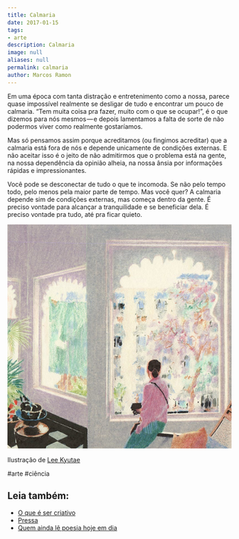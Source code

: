 ```yaml
---
title: Calmaria
date: 2017-01-15
tags:
- arte
description: Calmaria
image: null
aliases: null
permalink: calmaria
author: Marcos Ramon
---
```

Em uma época com tanta distração e entretenimento como a nossa, parece quase impossível realmente se desligar de tudo e encontrar um pouco de calmaria. “Tem muita coisa pra fazer, muito com o que se ocupar!”, é o que dizemos para nós mesmos — e depois lamentamos a falta de sorte de não podermos viver como realmente gostaríamos.

Mas só pensamos assim porque acreditamos (ou fingimos acreditar) que a calmaria está fora de nós e depende unicamente de condições externas. E não aceitar isso é o jeito de não admitirmos que o problema está na gente, na nossa dependência da opinião alheia, na nossa ânsia por informações rápidas e impressionantes.

Você pode se desconectar de tudo o que te incomoda. Se não pelo tempo todo, pelo menos pela maior parte de tempo. Mas você quer? A calmaria depende sim de condições externas, mas começa dentro da gente. É preciso vontade para alcançar a tranquilidade e se beneficiar dela. É preciso vontade pra tudo, até pra ficar quieto.

<img src="/assets/img/calmaria-medium.jpeg">

Ilustração de [Lee Kyutae](http://kokooma.tumblr.com/)


#arte #ciência<div class="leia-tambem" markdown="1">
## Leia também:

- <a href="/o-que-e-ser-criativo">O que é ser criativo</a>
- <a href="/pressa">Pressa</a>
- <a href="/quem-ainda-le-poesia-hoje-em-dia">Quem ainda lê poesia hoje em dia</a>
</div>